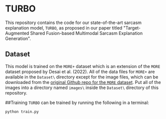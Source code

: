 # TURBO
This repository contains the code for our state-of-the-art sarcasm explanation model, `TURBO`, as proposed in our paper titled "Target-Augmented Shared Fusion-based Multimodal Sarcasm Explanation Generation". 

## Dataset
This model is trained on the `MORE+` dataset which is an extension of the `MORE` dataset proposed by Desai et al. (2022). All of the data files for `MORE+` are available in the `Dataset\` directory except for the image files, which can be downloaded from the [original Github repo for the `MORE` dataset](https://github.com/LCS2-IIITD/Multimodal-Sarcasm-Explanation-MuSE). Put all of the images into a directory named `images\` inside the `Dataset\` directory of this repository.

##Training
`TURBO` can be trained by running the following in a terminal:
```bash
python train.py
```
